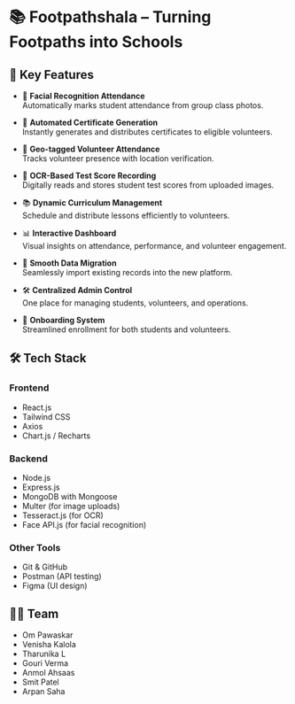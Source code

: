# 📚 Footpathshala – Turning Footpaths into Schools

## 🔑 Key Features

- 📸 **Facial Recognition Attendance**  
  Automatically marks student attendance from group class photos.

- 🏅 **Automated Certificate Generation**  
  Instantly generates and distributes certificates to eligible volunteers.

- 📍 **Geo-tagged Volunteer Attendance**  
  Tracks volunteer presence with location verification.

- 🧾 **OCR-Based Test Score Recording**  
  Digitally reads and stores student test scores from uploaded images.

- 📚 **Dynamic Curriculum Management**  
  Schedule and distribute lessons efficiently to volunteers.

- 📊 **Interactive Dashboard**  
  Visual insights on attendance, performance, and volunteer engagement.

- 💾 **Smooth Data Migration**  
  Seamlessly import existing records into the new platform.

- 🛠️ **Centralized Admin Control**  
  One place for managing students, volunteers, and operations.

- 👥 **Onboarding System**  
  Streamlined enrollment for both students and volunteers.


## 🛠️ Tech Stack

### Frontend
- React.js  
- Tailwind CSS  
- Axios  
- Chart.js / Recharts

### Backend
- Node.js  
- Express.js  
- MongoDB with Mongoose  
- Multer (for image uploads)  
- Tesseract.js (for OCR)  
- Face API.js (for facial recognition)

### Other Tools
- Git & GitHub  
- Postman (API testing)  
- Figma (UI design)


## 👨‍💻 Team

- Om Pawaskar  
- Venisha Kalola  
- Tharunika L  
- Gouri Verma  
- Anmol Ahsaas  
- Smit Patel
- Arpan Saha



